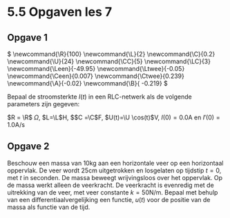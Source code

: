 # 5.5 Opgaven les 7

## Opgave 1

$
\newcommand{\R}{100}
\newcommand{\L}{2}
\newcommand{\C}{0.2}
\newcommand{\U}{24}
\newcommand{\CC}{5}
\newcommand{\LC}{3}
\newcommand{\Leen}{-49.95}
\newcommand{\Ltwee}{-0.05}
\newcommand{\Ceen}{0.007}
\newcommand{\Ctwee}{0.239}
\newcommand{\A}{-0.02}
\newcommand{\B}{ -0.219}
$

Bepaal de stroomsterkte $I(t)$ in een RLC-netwerk als de volgende parameters zijn gegeven:

$R = \R$ $\Omega$, $L=\L$H, $$C =\C$F, $U(t)=\U \cos(t)$V, $I(0)=0.0$A en $I'(0)=1.0$A/s

## Opgave 2


Beschouw een massa van $10$kg aan een horizontale veer op een horizontaal oppervlak. De veer wordt $25$cm uitgetrokken en losgelaten op tijdstip $t= 0$, met $t$ in seconden. De massa beweegt wrijvingsloos over het oppervlak. Op de massa werkt alleen de veerkracht. De veerkracht is evenredig met de uitrekking van de veer, met veer constante $k= 50$N/m. Bepaal met behulp van een differentiaalvergelijking een functie, $u(t)$ voor de positie van de massa als functie van de tijd.